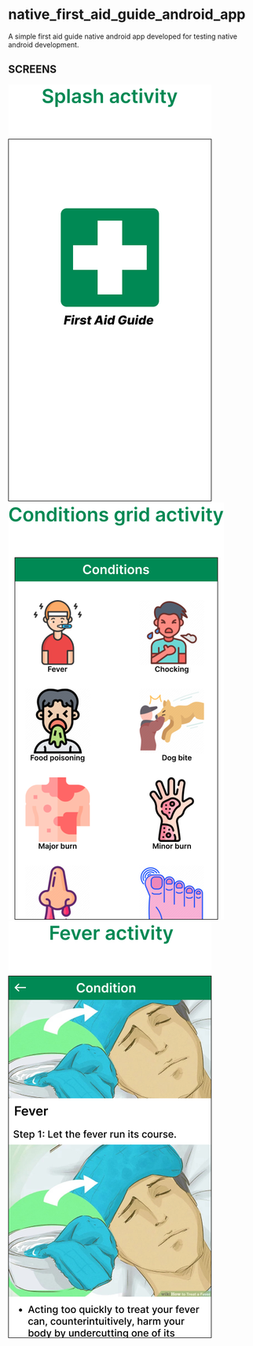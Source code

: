 # native_first_aid_guide_android_app
A simple first aid guide native android app developed for testing native android development.

## SCREENS

![](https://github.com/rex-enigma/native_first_aid_guide_android_app/blob/main/github_screens/splash%20activity%20container.png?raw=true)
![tool user list page](https://github.com/rex-enigma/native_first_aid_guide_android_app/blob/main/github_screens/condition%20grid%20activity%20container.png?raw=true)
![tool user page](https://github.com/rex-enigma/native_first_aid_guide_android_app/blob/main/github_screens/fever%20activtiy%20container.png?raw=true)